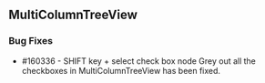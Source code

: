 ## MultiColumnTreeView

### Bug Fixes
 
* \#160336 - SHIFT key + select check box node Grey out all the checkboxes in MultiColumnTreeView has been fixed.